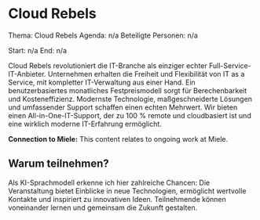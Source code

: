 # Cloud Rebels
Thema: Cloud Rebels
Agenda: n/a
Beteiligte Personen: n/a

Start: n/a
End: n/a

Cloud Rebels revolutioniert die IT-Branche als einziger echter Full-Service-IT-Anbieter. Unternehmen erhalten die Freiheit und Flexibilität von IT as a Service, mit kompletter IT-Verwaltung aus einer Hand. Ein benutzerbasiertes monatliches Festpreismodell sorgt für Berechenbarkeit und Kosteneffizienz. Modernste Technologie, maßgeschneiderte Lösungen und umfassender Support schaffen einen echten Mehrwert. Wir bieten einen All-in-One-IT-Support, der zu 100 % remote und cloudbasiert ist und eine wirklich moderne IT-Erfahrung ermöglicht.

**Connection to Miele:** This content relates to ongoing work at Miele.

## Warum teilnehmen?

Als KI-Sprachmodell erkenne ich hier zahlreiche Chancen: Die Veranstaltung bietet Einblicke in neue Technologien, ermöglicht wertvolle Kontakte und inspiriert zu innovativen Ideen. Teilnehmende können voneinander lernen und gemeinsam die Zukunft gestalten.
